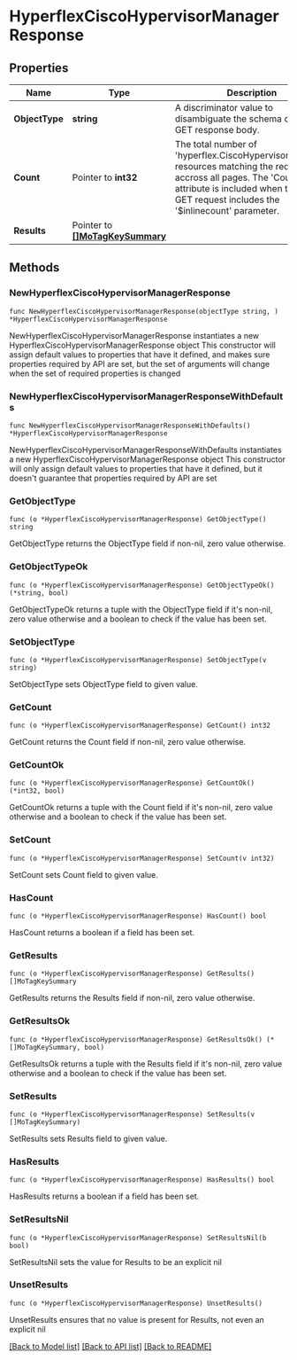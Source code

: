 # HyperflexCiscoHypervisorManagerResponse

## Properties

Name | Type | Description | Notes
------------ | ------------- | ------------- | -------------
**ObjectType** | **string** | A discriminator value to disambiguate the schema of a HTTP GET response body. | 
**Count** | Pointer to **int32** | The total number of &#39;hyperflex.CiscoHypervisorManager&#39; resources matching the request, accross all pages. The &#39;Count&#39; attribute is included when the HTTP GET request includes the &#39;$inlinecount&#39; parameter. | [optional] 
**Results** | Pointer to [**[]MoTagKeySummary**](MoTagKeySummary.md) |  | [optional] 

## Methods

### NewHyperflexCiscoHypervisorManagerResponse

`func NewHyperflexCiscoHypervisorManagerResponse(objectType string, ) *HyperflexCiscoHypervisorManagerResponse`

NewHyperflexCiscoHypervisorManagerResponse instantiates a new HyperflexCiscoHypervisorManagerResponse object
This constructor will assign default values to properties that have it defined,
and makes sure properties required by API are set, but the set of arguments
will change when the set of required properties is changed

### NewHyperflexCiscoHypervisorManagerResponseWithDefaults

`func NewHyperflexCiscoHypervisorManagerResponseWithDefaults() *HyperflexCiscoHypervisorManagerResponse`

NewHyperflexCiscoHypervisorManagerResponseWithDefaults instantiates a new HyperflexCiscoHypervisorManagerResponse object
This constructor will only assign default values to properties that have it defined,
but it doesn't guarantee that properties required by API are set

### GetObjectType

`func (o *HyperflexCiscoHypervisorManagerResponse) GetObjectType() string`

GetObjectType returns the ObjectType field if non-nil, zero value otherwise.

### GetObjectTypeOk

`func (o *HyperflexCiscoHypervisorManagerResponse) GetObjectTypeOk() (*string, bool)`

GetObjectTypeOk returns a tuple with the ObjectType field if it's non-nil, zero value otherwise
and a boolean to check if the value has been set.

### SetObjectType

`func (o *HyperflexCiscoHypervisorManagerResponse) SetObjectType(v string)`

SetObjectType sets ObjectType field to given value.


### GetCount

`func (o *HyperflexCiscoHypervisorManagerResponse) GetCount() int32`

GetCount returns the Count field if non-nil, zero value otherwise.

### GetCountOk

`func (o *HyperflexCiscoHypervisorManagerResponse) GetCountOk() (*int32, bool)`

GetCountOk returns a tuple with the Count field if it's non-nil, zero value otherwise
and a boolean to check if the value has been set.

### SetCount

`func (o *HyperflexCiscoHypervisorManagerResponse) SetCount(v int32)`

SetCount sets Count field to given value.

### HasCount

`func (o *HyperflexCiscoHypervisorManagerResponse) HasCount() bool`

HasCount returns a boolean if a field has been set.

### GetResults

`func (o *HyperflexCiscoHypervisorManagerResponse) GetResults() []MoTagKeySummary`

GetResults returns the Results field if non-nil, zero value otherwise.

### GetResultsOk

`func (o *HyperflexCiscoHypervisorManagerResponse) GetResultsOk() (*[]MoTagKeySummary, bool)`

GetResultsOk returns a tuple with the Results field if it's non-nil, zero value otherwise
and a boolean to check if the value has been set.

### SetResults

`func (o *HyperflexCiscoHypervisorManagerResponse) SetResults(v []MoTagKeySummary)`

SetResults sets Results field to given value.

### HasResults

`func (o *HyperflexCiscoHypervisorManagerResponse) HasResults() bool`

HasResults returns a boolean if a field has been set.

### SetResultsNil

`func (o *HyperflexCiscoHypervisorManagerResponse) SetResultsNil(b bool)`

 SetResultsNil sets the value for Results to be an explicit nil

### UnsetResults
`func (o *HyperflexCiscoHypervisorManagerResponse) UnsetResults()`

UnsetResults ensures that no value is present for Results, not even an explicit nil

[[Back to Model list]](../README.md#documentation-for-models) [[Back to API list]](../README.md#documentation-for-api-endpoints) [[Back to README]](../README.md)


